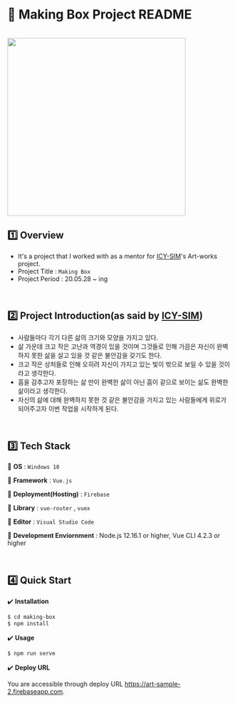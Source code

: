 # :art: Making Box Project README

<br>

<img src="https://user-images.githubusercontent.com/52685250/84296869-9f505c80-ab87-11ea-8fe9-ff4a11bd3a49.png" width="400" height="400">

<br>

## :one: Overview

- It's a project that I worked with as a mentor for <a href="https://github.com/ICY-SIM" target="_blank">ICY-SIM</a>'s Art-works project.
- Project Title : `Making Box`
- Project Period : 20.05.28 ~ ing

<br>

## :two: Project Introduction(as said by <a href="https://github.com/ICY-SIM" target="_blank">ICY-SIM</a>)

- 사람들마다 각기 다른 삶의 크기와 모양을 가지고 있다.
- 삶 가운데 크고 작은 고난과 역경이 있을 것이며 그것들로 인해 가끔은 자신이 완벽하지 못한 삶을 살고 있을 것 같은 불안감을 갖기도 한다.
- 크고 작은 상처들로 인해 오히려 자신이 가지고 있는 빛이 밖으로 보일 수 있을 것이라고 생각한다.
- 흠을 감추고자 포장하는 삶 만이 완벽한 삶이 아닌 흠이 겉으로 보이는 삶도 완벽한 삶이라고 생각한다.
- 자신의 삶에 대해 완벽하지 못한 것 같은 불안감을 가지고 있는 사람들에게 위로가 되어주고자 이번 작업을 시작하게 된다.

<br>

## :three: Tech Stack

:round_pushpin: <b>OS</b> : `Windows 10` 

:round_pushpin: <b>Framework</b> : `Vue.js`

:round_pushpin: <b>Deployment(Hosting)</b> : `Firebase`

:round_pushpin: <b>Library</b> : `vue-router` , `vuex`

:round_pushpin: <b>Editor</b> : `Visual Studio Code`

:round_pushpin: <b>Development Enviornment</b> : Node.js 12.16.1 or higher, Vue CLI 4.2.3 or higher

<br>

## :four: Quick Start

:heavy_check_mark: <b>Installation</b>

```bash
$ cd making-box
$ npm install
```

:heavy_check_mark: <b>Usage</b>

```bash
$ npm run serve
```

:heavy_check_mark: <b>Deploy URL</b>

You are accessible through deploy URL https://art-sample-2.firebaseapp.com.